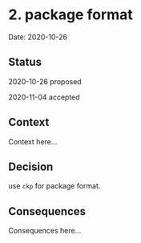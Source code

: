 # 2. package format

Date: 2020-10-26

## Status

2020-10-26 proposed

2020-11-04 accepted

## Context

Context here...

## Decision

use `ckp` for package format.

## Consequences

Consequences here...
